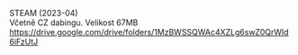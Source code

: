 STEAM (2023-04)
<br/>
Včetně CZ dabingu. Velikost 67MB https://drive.google.com/drive/folders/1MzBWSSQWAc4XZLg6swZ0QrWId6iFzUtJ
